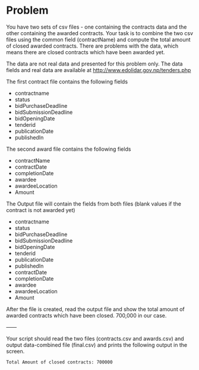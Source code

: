 # Problem


You have two sets of csv files - one containing the contracts data and the other containing the awarded contracts. Your task is to combine the two csv files using the common field (contractName) and compute the total amount of closed awarded contracts. There are problems with the data, which means there are closed contracts which have been awarded yet.

The data are not real data and presented for this problem only. The data fields and real data are available at http://www.edolidar.gov.np/tenders.php

The first contract file contains the following fields

   * contractname
   * status
   * bidPurchaseDeadline
   * bidSubmissionDeadline
   * bidOpeningDate
   * tenderid
   * publicationDate
   * publishedIn

The second award file contains the following fields

   * contractName
   * contractDate
   * completionDate
   * awardee
   * awardeeLocation
   * Amount

The Output file will contain the fields from both files (blank values if the contract is not awarded yet)

   * contractname
   * status
   * bidPurchaseDeadline
   * bidSubmissionDeadline
   * bidOpeningDate
   * tenderid
   * publicationDate
   * publishedIn
   * contractDate
   * completionDate
   * awardee
   * awardeeLocation
   * Amount

After the file is created, read the output file and show the total amount of awarded contracts which have been closed.
700,000 in our case.

——

Your script should read the two files (contracts.csv and awards.csv) and output data-combined file (final.csv) and prints the following output in the screen.

`Total Amount of closed contracts: 700000`
